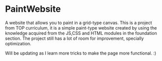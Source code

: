 # PaintWebsite
A website that allows you to paint in a grid-type canvas.
This is a project from TOP curriculum, it is a simple paint-type website created by using the knowledge acquired from the JS,CSS and HTML modules in the foundation section.
The project still has a lot of room for improvement, specially optimization. 

Will be updating as I learn more tricks to make the page more functional.
:)
